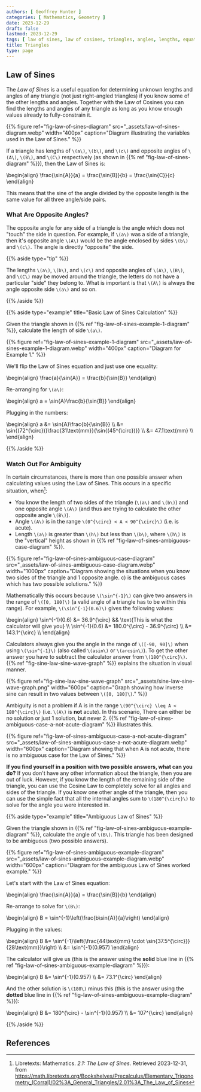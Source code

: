 ```yaml
---
authors: [ Geoffrey Hunter ]
categories: [ Mathematics, Geometry ]
date: 2023-12-29
draft: false
lastmod: 2023-12-29
tags: [ law of sines, law of cosines, triangles, angles, lengths, equations ]
title: Triangles
type: page
---
```


## Law of Sines

The _Law of Sines_ is a useful equation for determining unknown lengths and angles of any triangle (not just right-angled triangles) if you know some of the other lengths and angles. Together with the Law of Cosines you can find the lengths and angles of any triangle as long as you know enough values already to fully-constrain it.

{{% figure ref="fig-law-of-sines-diagram" src="_assets/law-of-sines-diagram.webp" width="400px" caption="Diagram illustrating the variables used in the Law of Sines." %}}

If a triangle has lengths of `\(a\)`, `\(b\)`, and `\(c\)` and opposite angles of `\(A\)`, `\(B\)`, and `\(C\)` respectively (as shown in {{% ref "fig-law-of-sines-diagram" %}}), then the Law of Sines is:

<p>\begin{align}
\frac{\sin{A}}{a} = \frac{\sin{B}}{b} = \frac{\sin{C}}{c}
\end{align}</p>

This means that the sine of the angle divided by the opposite length is the same value for all three angle/side pairs.

### What Are Opposite Angles?

The opposite angle for any side of a triangle is the angle which does not "touch" the side in question. For example, if `\(a\)` was a side of a triangle, then it's opposite angle `\(A\)` would be the angle enclosed by sides `\(b\)` and `\(c\)`. The angle is directly "opposite" the side.

{{% aside type="tip" %}}

The lengths `\(a\)`, `\(b\)`, and `\(c\)` and opposite angles of `\(A\)`, `\(B\)`, and `\(C\)` may be moved around the triangle, the letters do not have a particular "side" they belong to. What is important is that `\(A\)` is always the angle opposite side `\(a\)` and so on.

{{% /aside %}}

{{% aside type="example" title="Basic Law of Sines Calculation" %}}

Given the triangle shown in {{% ref "fig-law-of-sines-example-1-diagram" %}}, calculate the length of side `\(a\)`.

{{% figure ref="fig-law-of-sines-example-1-diagram" src="_assets/law-of-sines-example-1-diagram.webp" width="400px" caption="Diagram for Example 1." %}}

We'll flip the Law of Sines equation and just use one equality:

<p>\begin{align}
\frac{a}{\sin{A}} = \frac{b}{\sin{B}}
\end{align}</p>

Re-arranging for `\(a\)`:

<p>\begin{align}
a = \sin{A}\frac{b}{\sin{B}}
\end{align}</p>

Plugging in the numbers:

<p>\begin{align}
a &= \sin{A}\frac{b}{\sin{B}} \\
  &= \sin{(72^{\circ})}\frac{31\text{mm}}{\sin{(45^{\circ})}} \\
  &= 47.1\text{mm} \\
\end{align}</p>

{{% /aside %}}

### Watch Out For Ambiguity

In certain circumstances, there is more than one possible answer when calculating values using the Law of Sines. This occurs in a specific situation, when[^libretexts-maths-the-law-of-sines]:

* You know the length of two sides of the triangle (`\(a\)` and `\(b\)`) and one opposite angle `\(A\)` (and thus are trying to calculate the other opposite angle `\(B\)`).
* Angle `\(A\)` is in the range `\(0^{\circ} < A < 90^{\circ}\)` (i.e. is acute).
* Length `\(a\)` is greater than `\(h\)` but less than `\(b\)`, where `\(h\)` is the "vertical" height as shown in {{% ref "fig-law-of-sines-ambiguous-case-diagram" %}}.

{{% figure ref="fig-law-of-sines-ambiguous-case-diagram" src="_assets/law-of-sines-ambiguous-case-diagram.webp" width="1000px" caption="Diagram showing the situations when you know two sides of the triangle and 1 opposite angle. c) is the ambiguous cases which has two possible solutions." %}}

Mathematically this occurs because `\(\sin^{-1}\)` can give two answers in the range of `\([0, 180]\)` (a valid angle of a triangle has to be within this range). For example, `\(\sin^{-1}(0.6)\)` gives the following values:

<p>\begin{align}
\sin^{-1}(0.6) &= 36.9^{\circ} && \text{This is what the calculator will give you} \\
\sin^{-1}(0.6) &= 180.0^{\circ} - 36.9^{\circ} \\
               &= 143.1^{\circ} \\
\end{align}</p>

Calculators always give you the angle in the range of `\([-90, 90]\)` when using `\(\sin^{-1}\)` (also called `\(asin\)` or `\(arcsin\)`). To get the other answer you have to subtract the calculator answer from `\(180^{\circ}\)`. {{% ref "fig-sine-law-sine-wave-graph" %}} explains the situation in visual manner.

{{% figure ref="fig-sine-law-sine-wave-graph" src="_assets/sine-law-sine-wave-graph.png" width="600px" caption="Graph showing how inverse sine can result in two values between `\([0, 180]\)`." %}}

Ambiguity is not a problem if A is in the range `\(90^{\circ} \leq A < 180^{\circ}\)` (i.e. `\(A\)` is **not** acute). In this scenario, There can either be no solution or just 1 solution, but never 2. {{% ref "fig-law-of-sines-ambiguous-case-a-not-acute-diagram" %}} illustrates this.

{{% figure ref="fig-law-of-sines-ambiguous-case-a-not-acute-diagram" src="_assets/law-of-sines-ambiguous-case-a-not-acute-diagram.webp" width="600px" caption="Diagram showing that when A is not acute, there is no ambiguous case for the Law of Sines." %}}

**If you find yourself in a position with two possible answers, what can you do?** If you don't have any other information about the triangle, then you are out of luck. However, if you know the length of the remaining side of the triangle, you can use the Cosine Law to completely solve for all angles and sides of the triangle. If you know one other angle of the triangle, then you can use the simple fact that all the internal angles sum to `\(180^{\circ}\)` to solve for the angle you were interested in.

{{% aside type="example" title="Ambiguous Law of Sines" %}}

Given the triangle shown in {{% ref "fig-law-of-sines-ambiguous-example-diagram" %}}, calculate the angle of `\(B\)`. This triangle has been designed to be ambiguous (two possible answers).

{{% figure ref="fig-law-of-sines-ambiguous-example-diagram" src="_assets/law-of-sines-ambiguous-example-diagram.webp" width="600px" caption="Diagram for the ambiguous Law of Sines worked example." %}}

Let's start with the Law of Sines equation:

<p>\begin{align}
\frac{\sin{A}}{a} = \frac{\sin{B}}{b}
\end{align}</p>

Re-arrange to solve for `\(B\)`:

<p>\begin{align}
B = \sin^{-1}\left(\frac{b\sin{A}}{a}\right)
\end{align}</p>

Plugging in the values:

<p>\begin{align}
B &= \sin^{-1}\left(\frac{44\text{mm} \cdot \sin{37.5^{\circ}}}{28\text{mm}}\right) \\
  &= \sin^{-1}(0.957)
\end{align}</p>

The calculator will give us (this is the answer using the **solid** blue line in {{% ref "fig-law-of-sines-ambiguous-example-diagram" %}}):

<p>\begin{align}
B &= \sin^{-1}(0.957) \\
  &= 73.1^{\circ}
\end{align}</p>

And the other solution is `\(180\)` minus this (this is the answer using the **dotted** blue line in {{% ref "fig-law-of-sines-ambiguous-example-diagram" %}}):

<p>\begin{align}
B &= 180^{\circ} - \sin^{-1}(0.957) \\
  &= 107^{\circ}
\end{align}</p>

{{% /aside %}}

## References

[^libretexts-maths-the-law-of-sines]: Libretexts: Mathematics. _2.1: The Law of Sines_. Retrieved 2023-12-31, from https://math.libretexts.org/Bookshelves/Precalculus/Elementary_Trigonometry_(Corral)/02%3A_General_Triangles/2.01%3A_The_Law_of_Sines


